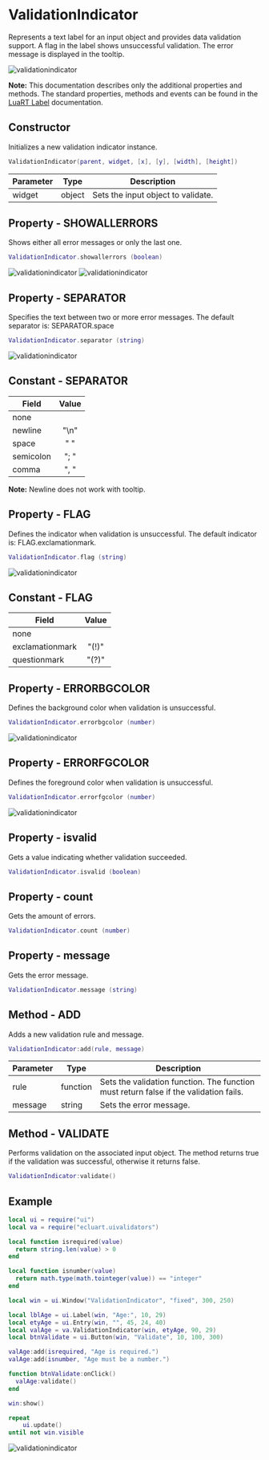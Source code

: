 # ValidationIndicator

Represents a text label for an input object and provides data validation support.
A flag in the label shows unsuccessful validation.
The error message is displayed in the tooltip.

![validationindicator](/docs/validationindicator/validationindicator01.png)

**Note:**
This documentation describes only the additional properties and methods.
The standard properties, methods and events can be found in the [LuaRT Label](https://www.luart.org/doc/ui/Label.html) documentation.

## Constructor

Initializes a new validation indicator instance.

```Lua
ValidationIndicator(parent, widget, [x], [y], [width], [height])
```

Parameter | Type | Description
---|---|---
widget | object | Sets the input object to validate.

## Property - SHOWALLERRORS

Shows either all error messages or only the last one.

```Lua
ValidationIndicator.showallerrors (boolean)
```

![validationindicator](/docs/validationindicator/validationindicator02.png)
![validationindicator](/docs/validationindicator/validationindicator03.png)

## Property - SEPARATOR

Specifies the text between two or more error messages. The default separator is: SEPARATOR.space

```Lua
ValidationIndicator.separator (string)
```

![validationindicator](/docs/validationindicator/validationindicator05.png)

## Constant - SEPARATOR

Field | Value
---|:---:
none |
newline | "\n"
space | " "
semicolon | "; "
comma | ", "

**Note:**
Newline does not work with tooltip.

## Property - FLAG

Defines the indicator when validation is unsuccessful. The default indicator is: FLAG.exclamationmark.

```Lua
ValidationIndicator.flag (string)
```

![validationindicator](/docs/validationindicator/validationindicator04.png)

## Constant - FLAG

Field | Value
---|:---:
none |
exclamationmark | "(!)"
questionmark | "(?)"

## Property - ERRORBGCOLOR

Defines the background color when validation is unsuccessful.

```Lua
ValidationIndicator.errorbgcolor (number)
```

![validationindicator](/docs/validationindicator/validationindicator06.png)

## Property - ERRORFGCOLOR

Defines the foreground color when validation is unsuccessful.

```Lua
ValidationIndicator.errorfgcolor (number)
```

![validationindicator](/docs/validationindicator/validationindicator06.png)

## Property - isvalid

Gets a value indicating whether validation succeeded.

```Lua
ValidationIndicator.isvalid (boolean)
```

## Property - count

Gets the amount of errors.

```Lua
ValidationIndicator.count (number)
```

## Property - message

Gets the error message.

```Lua
ValidationIndicator.message (string)
```

## Method - ADD

Adds a new validation rule and message.

```Lua
ValidationIndicator:add(rule, message)
```

Parameter | Type | Description
---|---|---
rule | function | Sets the validation function. The function must return false if the validation fails.
message | string | Sets the error message.

## Method - VALIDATE

Performs validation on the associated input object. The method returns true if the validation was successful, otherwise it returns false.

```Lua
ValidationIndicator:validate()
```

## Example

```Lua
local ui = require("ui")
local va = require("ecluart.uivalidators")

local function isrequired(value)
  return string.len(value) > 0
end

local function isnumber(value)
  return math.type(math.tointeger(value)) == "integer"
end

local win = ui.Window("ValidationIndicator", "fixed", 300, 250)

local lblAge = ui.Label(win, "Age:", 10, 29)
local etyAge = ui.Entry(win, "", 45, 24, 40)
local valAge = va.ValidationIndicator(win, etyAge, 90, 29)
local btnValidate = ui.Button(win, "Validate", 10, 100, 300)

valAge:add(isrequired, "Age is required.")
valAge:add(isnumber, "Age must be a number.")

function btnValidate:onClick()
  valAge:validate()
end

win:show()

repeat
    ui.update()
until not win.visible
```

![validationindicator](/docs/validationindicator/validationindicator01.png)
